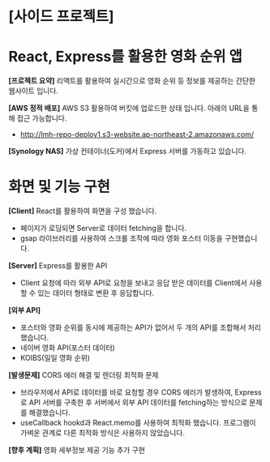 # [사이드 프로젝트]
# React, Express를 활용한 영화 순위 앱

**[프로젝트 요약]** 리액트를 활용하여 실시간으로 영화 순위 등 정보를 제공하는 간단한 웹사이트 입니다.

**[AWS 정적 배포]** AWS S3 활용하여 버킷에 업로드한 상태 입니다. 아래의 URL을 통해 접근 가능합니다.

- http://lmh-repo-deploy1.s3-website.ap-northeast-2.amazonaws.com/

**[Synology NAS]** 가상 컨테이너(도커)에서 Express 서버를 가동하고 있습니다.

# 화면 및 기능 구현

**[Client]** React를 활용하여 화면을 구성 했습니다.

- 페이지가 로딩되면 Server로 데이터 fetching을 합니다.
- gsap 라이브러리를 사용하여 스크롤 조작에 따라 영화 포스터 이동을 구현했습니다.

**[Server]** Express를 활용한 API

- Client 요청에 따라 외부 API로 요청을 보내고 응답 받은 데이터를 Client에서 사용할 수 있는 데이터 형태로 변환 후 응답합니다.

**[외부 API]**

- 포스터와 영화 순위를 동시에 제공하는 API가 없어서 두 개의 API를 조합해서 처리했습니다.
- 네이버 영화 API(포스터 데이터)
- KOIBS(일일 영화 순위)

**[발생문제]** CORS 에러 해결 및 렌더링 최적화 문제

- 브라우저에서 API로 데이터를 바로 요청할 경우 CORS 에러가 발생하여, Express로 API 서버를 구축한 후 서버에서 외부 API 데이터를 fetching하는 방식으로 문제를 해결했습니다.
- useCallback hookd과 React.memo를 사용하여 최적화 했습니다. 프로그램이 가벼운 관계로 다른 최적화 방식은 사용하지 않았습니다. 

**[향후 계획]** 영화 세부정보 제공 기능 추가 구현

